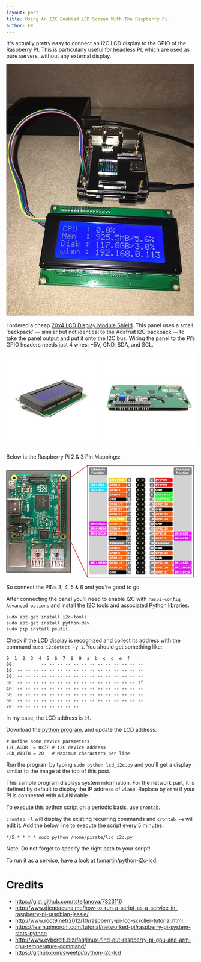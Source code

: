 ```yaml
---
layout: post
title: Using An I2C Enabled LCD Screen With The Raspberry Pi
author: FX
---
```

It's actually pretty easy to connect an I2C LCD display to the GPIO of the Raspberry PI. This is particularly useful for headless PI, which are used as pure servers, without any external display.

![PI and LCD I2C display](/images/2016-09-10-How-to-set-up-a-LCD-display.jpg)

I ordered a cheap [20x4 LCD Display Module Shield](https://www.amazon.fr/gp/product/B01BI785JQ/ref=oh_aui_detailpage_o01_s00?ie=UTF8&psc=1). This panel uses a small ‘backpack’ — similar but not identical to the Adafruit I2C backpack — to take the panel output and put it onto the I2C bus. Wiring the panel to the Pi’s GPIO headers needs just 4 wires: +5V, GND, SDA, and SCL.

![LCD front](/images/2016-09-10-How-to-set-up-a-LCD-display-01.jpg)
![LCD back](/images/2016-09-10-How-to-set-up-a-LCD-display-02.jpg)

Below is the Raspberry Pi 2 & 3 Pin Mappings:

![PI PIN mappings](/images/2016-09-10-How-to-set-up-a-LCD-display-03.jpg)

So connect the PINs 3, 4, 5 & 6 and you're good to go.

After connecting the panel you’ll need to enable I2C with ```raspi-config Advanced options``` and install the I2C tools and associated Python libraries.

```
sudo apt-get install i2c-tools
sudo apt-get install python-dev
sudo pip install psutil
```

Check if the LCD display is recognized and collect its address with the command ```sudo i2cdetect -y 1```. You should get something like:

```
0  1  2  3  4  5  6  7  8  9  a  b  c  d  e  f
00:          -- -- -- -- -- -- -- -- -- -- -- -- --
10: -- -- -- -- -- -- -- -- -- -- -- -- -- -- -- --
20: -- -- -- -- -- -- -- -- -- -- -- -- -- -- -- --
30: -- -- -- -- -- -- -- -- -- -- -- -- -- -- -- 3f
40: -- -- -- -- -- -- -- -- -- -- -- -- -- -- -- --
50: -- -- -- -- -- -- -- -- -- -- -- -- -- -- -- --
60: -- -- -- -- -- -- -- -- -- -- -- -- -- -- -- --
70: -- -- -- -- -- -- -- --
```

In my case, the LCD address is ```3f```.

Download the [python program](/sources/lcd_i2c.py), and update the LCD address:

```
# Define some device parameters
I2C_ADDR  = 0x3F # I2C device address
LCD_WIDTH = 20   # Maximum characters per line
```

Run the program by typing ```sudo python lcd_i2c.py``` and you'll get a display similar to the image at the top of this post.

This sample program displays system information. For the network part, it is defined by default to display the IP address of ```wlan0```. Replace by ```eth0``` if your PI is connected with a LAN cable.

To execute this python script on a periodic basis, use ```crontab```.

```crontab -l``` will display the existing recurring commands and ```crontab -e``` will edit it. Add the below line to execute the script every 5 minutes:

```*/5 * * * * sudo python /home/pirate/lcd_i2c.py```

Note: Do not forget to specify the right path to your script!

To run it as a service, have a look at [fxmartin/python-i2c-lcd](https://github.com/fxmartin/python-i2c-lcd).

# Credits

- https://gist.github.com/tstellanova/7323116
- http://www.diegoacuna.me/how-to-run-a-script-as-a-service-in-raspberry-pi-raspbian-jessie/
- http://www.root9.net/2012/10/raspberry-pi-lcd-scroller-tutorial.html
- https://learn.pimoroni.com/tutorial/networked-pi/raspberry-pi-system-stats-python
- http://www.cyberciti.biz/faq/linux-find-out-raspberry-pi-gpu-and-arm-cpu-temperature-command/
- https://github.com/sweetpi/python-i2c-lcd

